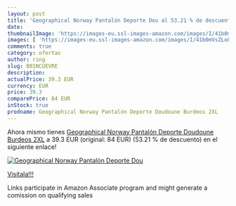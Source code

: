 ```yaml
---
layout: post
title: 'Geographical Norway Pantalón Deporte Dou al 53.21 % de descuento'
date: 
thumbnailImage: 'https://images-eu.ssl-images-amazon.com/images/I/41b0mVsZLoL._SL200_.jpg'
images: [ 'https://images-eu.ssl-images-amazon.com/images/I/41b0mVsZLoL._SL200_.jpg' ]
comments: true
category: ofertas
author: ring
slug: B01NCUEVRE
description:
actualPrice: 39.3 EUR
currency: EUR
price: 39.3
comparePrice: 84 EUR
inStock: true
prodname: Geographical Norway Pantalón Deporte Doudoune Burdeos 2XL
---
```


Ahora mismo tienes [Geographical Norway Pantalón Deporte Doudoune Burdeos 2XL](https://www.amazon.es/dp/B01NCUEVRE/?tag=tolees-21) a 39.3 EUR (original: 84 EUR) (53.21 %  de descuento) en el siguiente enlace!

[![Geographical Norway Pantalón Deporte Dou](https://images-eu.ssl-images-amazon.com/images/I/41b0mVsZLoL._SL200_.jpg)](https://www.amazon.es/dp/B01NCUEVRE/?tag=tolees-21)

[Visítala!!!](https://www.amazon.es/dp/B01NCUEVRE/?tag=tolees-21)

Links participate in Amazon Associate program and might generate a comission on qualifying sales
